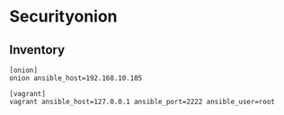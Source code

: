 # Securityonion


## Inventory
```
[onion]
onion ansible_host=192.168.10.105

[vagrant]
vagrant ansible_host=127.0.0.1 ansible_port=2222 ansible_user=root
```
